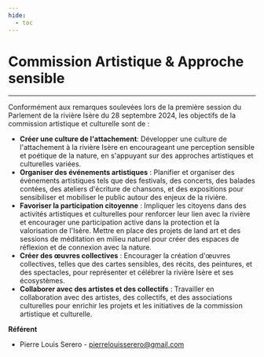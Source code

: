```yaml
---
hide:
  - toc
---
```


# Commission Artistique & Approche sensible

---

Conformément aux remarques soulevées lors de la première session du Parlement de la rivière Isère du 28 septembre 2024, les objectifs de la commission artistique et culturelle sont de :

* **Créer une culture de l'attachement**: Développer une culture de l'attachement à la rivière Isère en encourageant une perception sensible et poétique de la nature, en s'appuyant sur des approches artistiques et culturelles variées.
* **Organiser des événements artistiques** : Planifier et organiser des événements artistiques tels que des festivals, des concerts, des balades contées, des ateliers d'écriture de chansons, et des expositions pour sensibiliser et mobiliser le public autour des enjeux de la rivière.
* **Favoriser la participation citoyenne** : Impliquer les citoyens dans des activités artistiques et culturelles pour renforcer leur lien avec la rivière et encourager une participation active dans la protection et la valorisation de l'Isère. Mettre en place des projets de land art et des sessions de méditation en milieu naturel pour créer des espaces de réflexion et de connexion avec la nature.
* **Créer des œuvres collectives** : Encourager la création d'œuvres collectives, telles que des cartes sensibles, des récits, des peintures, et des spectacles, pour représenter et célébrer la rivière Isère et ses écosystèmes.
* **Collaborer avec des artistes et des collectifs** : Travailler en collaboration avec des artistes, des collectifs, et des associations culturelles pour enrichir les projets et les initiatives de la commission artistique et culturelle.

**Référent**

* Pierre Louis Serero - pierrelouisserero@gmail.com
